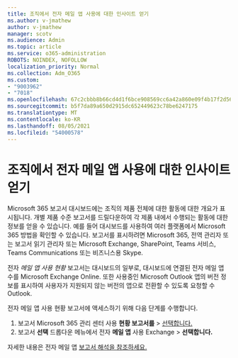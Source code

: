 ```yaml
---
title: 조직에서 전자 메일 앱 사용에 대한 인사이트 얻기
ms.author: v-jmathew
author: v-jmathew
manager: scotv
ms.audience: Admin
ms.topic: article
ms.service: o365-administration
ROBOTS: NOINDEX, NOFOLLOW
localization_priority: Normal
ms.collection: Adm_O365
ms.custom:
- "9003962"
- "7018"
ms.openlocfilehash: 67c2cbbb8b66cd4d1f6bce908569cc6a42a860e09f4b17f2d564aba724d0fc41
ms.sourcegitcommit: b5f7da89a650d2915dc652449623c78be6247175
ms.translationtype: MT
ms.contentlocale: ko-KR
ms.lasthandoff: 08/05/2021
ms.locfileid: "54000578"
---
```

# <a name="gain-insight-into-the-use-of-email-apps-in-your-organization"></a>조직에서 전자 메일 앱 사용에 대한 인사이트 얻기

Microsoft 365 보고서 대시보드에는 조직의 제품 전체에 대한 활동에 대한 개요가 표시됩니다. 개별 제품 수준 보고서를 드릴다운하여 각 제품 내에서 수행되는 활동에 대한 정보를 얻을 수 있습니다. 예를 들어 대시보드를 사용하여 여러 플랫폼에서 Microsoft 365 방법을 확인할 수 있습니다. 보고서를 표시하려면 Microsoft 365, 전역 관리자 또는 보고서 읽기 관리자 또는 Microsoft Exchange, SharePoint, Teams 서비스, Teams Communications 또는 비즈니스용 Skype.

전자 *메일 앱 사용 현황* 보고서는 대시보드의 일부로, 대시보드에 연결된 전자 메일 앱 수를 Microsoft Exchange Online. 또한 사용중인 Microsoft Outlook 앱의 버전 정보를 표시하여 사용자가 지원되지 않는 버전의 앱으로 전환할 수 있도록 요청할 수 Outlook.

전자 메일 앱 사용 현황 보고서에 액세스하기 위해 다음 단계를 수행합니다.

1. 보고서 Microsoft 365 관리 센터 사용 **현황 보고서를**  >  [선택합니다.](https://go.microsoft.com/fwlink/?linkid=2140342)
2. 보고서 **선택** 드롭다운 메뉴에서 전자 **메일 앱** 사용 Exchange  >  **선택합니다.**

자세한 내용은 전자 메일 앱 [보고서 해석을 참조하세요.](https://go.microsoft.com/fwlink/?linkid=2140508)
